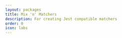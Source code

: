 ```yaml
---
layout: packages
title: Mix 'n' Matchers
description: For creating Jest compatible matchers
order: 0
icon: labs
---
```

